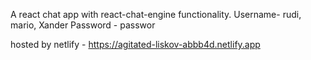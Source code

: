 A react chat app with react-chat-engine functionality. Username- rudi, mario, Xander Password - passwor

hosted by netlify - https://agitated-liskov-abbb4d.netlify.app
